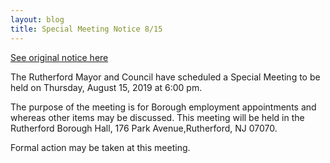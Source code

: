 ```yaml
---
layout: blog
title: Special Meeting Notice 8/15
---
```


[See original notice here](https://storage.googleapis.com/static.rutherford-nj.com/borough-clerk/posts/NOTICE.pdf)


The Rutherford Mayor and Council have scheduled a Special Meeting to be held
on Thursday, August 15, 2019 at 6:00 pm. 

The purpose of the meeting is for Borough employment appointments and whereas other items may be discussed.
This meeting will be held in the Rutherford Borough Hall, 176 Park Avenue,Rutherford, NJ 07070.

Formal action may be taken at this meeting.

